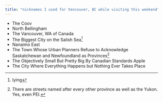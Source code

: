 ```yaml
---
title: "nicknames I used for Vancouver, BC while visiting this weekend"
---
```


* The Coov
* North Bellingham
* The Vancouver, WA of Canada
* The Biggest City on the Salish Sea[^1]
* Nanaimo East
* The Town Whose Urban Planners Refuse to Acknowledge Saskatchewan and
  Newfoundland as Provinces[^3]
* The Objectively Small But Pretty Big By Canadian Standards Apple
* The City Where Everything Happens but Nothing Ever Takes Place

[^1]: lying[^2]

[^2]: the footnote is part of the name

[^3]: There are streets named after every other province as well as the Yukon.
  Yes, even PEI.

